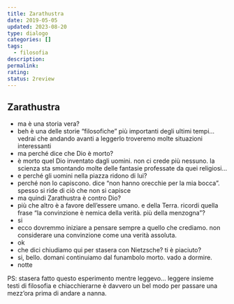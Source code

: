 ```yaml
---
title: Zarathustra
date: 2019-05-05
updated: 2023-08-20
type: dialogo
categories: []
tags:
  - filosofia
description: 
permalink: 
rating: 
status: 2review
---
```

## Zarathustra

- ma è una storia vera?
- beh è una delle storie “filosofiche” più importanti degli ultimi tempi... vedrai che andando avanti a leggerlo troveremo molte situazioni interessanti
- ma perché dice che Dio è morto?
- è morto quel Dio inventato dagli uomini. non ci crede più nessuno. la scienza sta smontando molte delle fantasie professate da quei religiosi...
- e perché gli uomini nella piazza ridono di lui?
- perché non lo capiscono. dice “non hanno orecchie per la mia bocca”. spesso si ride di ciò che non si capisce
- ma quindi Zarathustra è contro Dio?
- più che altro è a favore dell’essere umano. e della Terra. ricordi quella frase “la convinzione è nemica della verità. più della menzogna”?
- si
- ecco dovremmo iniziare a pensare sempre a quello che crediamo. non considerare una convinzione come una verità assoluta.
- ok
- che dici chiudiamo qui per stasera con Nietzsche? ti è piaciuto?
- si, bello. domani continuiamo dal funambolo morto. vado a dormire.
- notte

PS: stasera fatto questo esperimento mentre leggevo... leggere insieme testi di filosofia e chiacchierarne è davvero un bel modo per passare una mezz’ora prima di andare a nanna.
